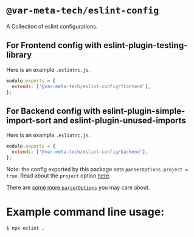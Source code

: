 # `@var-meta-tech/eslint-config`

A Collection of eslint configurations.

## For Frontend config with eslint-plugin-testing-library

Here is an example `.eslintrc.js`.

```js
module.exports = {
  extends: ['@var-meta-tech/eslint-config/frontend'],
};
```

## For Backend config with eslint-plugin-simple-import-sort and eslint-plugin-unused-imports

Here is an example `.eslintrc.js`.

```js
module.exports = {
  extends: ['@var-meta-tech/eslint-config/backend'],
};
```

Note: the config exported by this package sets `parserOptions.project = true`.
Read about the `project` option [here](https://github.com/typescript-eslint/typescript-eslint/blob/master/packages/parser/README.md#configuration).

There are [some more `parserOptions`](https://github.com/typescript-eslint/typescript-eslint/blob/master/packages/parser/README.md#configuration) you may care about.

# Example command line usage:

```
$ npx eslint .
```
